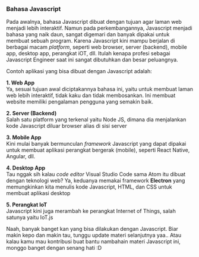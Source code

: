 ### Bahasa Javascript

Pada awalnya, bahasa Javascript dibuat dengan tujuan agar laman web menjadi lebih interaktif. Namun pada perkembangannya, Javascript menjadi bahasa yang naik daun, sangat digemari dan banyak dipakai untuk membuat sebuah program. Karena Javascript kini mampu berjalan di berbagai macam _platform_, seperti web browser, server (backend), mobile app, desktop app, perangkat iOT, dll. Itulah kenapa profesi sebagai Javascript Engineer saat ini sangat dibutuhkan dan besar peluangnya.

Contoh aplikasi yang  bisa dibuat dengan Javascript adalah:

**1. Web App**<br>
Ya, sesuai tujuan awal diciptakannya bahasa ini, yaitu untuk membuat laman web lebih interaktif, tidak kaku dan tidak membosankan. Ini membuat website memiliki pengalaman pengguna yang semakin baik.

**2. Server (Backend)**<br>
Salah satu platform yang terkenal yaitu Node JS, dimana dia menjalankan kode Javascript diluar browser alias di sisi server

**3. Mobile App**<br>
Kini mulai banyak bermunculan _framework_ Javascript yang dapat dipakai untuk membuat aplikasi perangkat bergerak (mobile), seperti React Native, Angular, dll.

**4. Desktop App**<br>
Tau nggak sih kalau _code editor_ Visual Studio Code sama Atom itu dibuat dengan teknologi web?
Ya, keduanya memakai framework **Electron** yang memungkinkan kita menulis kode Javascript, HTML, dan CSS untuk membuat aplikasi desktop

**5. Perangkat IoT**<br>
Javascript kini juga merambah ke perangkat Internet of Things, salah satunya yaitu IoT.js

Naah, banyak banget kan yang bisa dilakukan dengan Javascript. Biar makin kepo dan makin tau, tunggu update materi selanjutnya yaa..
Atau kalau kamu mau kontribusi buat bantu nambahain materi Javascript ini, monggo banget dengan senang hati :D
